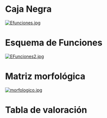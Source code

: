 # Caja Negra
[![Efunciones.jpg](https://i.postimg.cc/6qnHZk7r/Efunciones.jpg)](https://postimg.cc/T52qMHJ1)
# Esquema de Funciones
[![EFunciones2.jpg](https://i.postimg.cc/ncH4yBWk/EFunciones2.jpg)](https://postimg.cc/py658hRh)
# Matriz morfológica
[![morfologico.jpg](https://i.postimg.cc/130Z8xBP/morfologico.jpg)](https://postimg.cc/18zddjbY)
# Tabla de valoración
